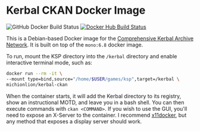 # Kerbal CKAN Docker Image

![GitHub Docker Build Status](https://github.com/Michionlion/kerbal-ckan-docker/workflows/Docker/badge.svg)
[![Docker Hub Build Status](https://img.shields.io/docker/cloud/build/michionlion/kerbal-ckan?label=Docker%20Hub&style=flat)](https://hub.docker.com/r/michionlion/kerbal-ckan)

This is a Debian-based Docker image for the
[Comprehensive Kerbal Archive Network](https://github.com/KSP-CKAN/CKAN). It is
built on top of the `mono:6.8` docker image.

To run, mount the KSP directory into the `/kerbal` directory and enable
interactive terminal mode, such as:

```bash
docker run --rm -it \
--mount type=bind,source="/home/$USER/games/ksp",target=/kerbal \
michionlion/kerbal-ckan
```

When the container starts, it will add the Kerbal directory to its registry,
show an instructional MOTD, and leave you in a bash shell. You can then execute
commands with `ckan <COMMAND>`. If you wish to use the GUI, you'll need to
expose an X-Server to the container. I recommend
[x11docker](https://github.com/mviereck/x11docker), but any method that exposes
a display server should work.
